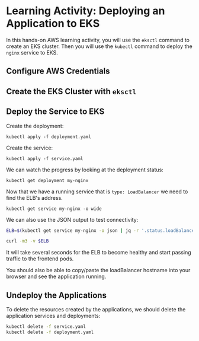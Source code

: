 # Learning Activity: Deploying an Application to EKS

In this hands-on AWS learning activity, you will use the `eksctl` command to create an EKS cluster. Then you will use the `kubectl` command to deploy the `nginx` service to EKS.

## Configure AWS Credentials



## Create the EKS Cluster with `eksctl`



## Deploy the Service to EKS

Create the deployment:

`kubectl apply -f deployment.yaml`

Create the service:

`kubectl apply -f service.yaml`

We can watch the progress by looking at the deployment status:

`kubectl get deployment my-nginx`

Now that we have a running service that is `type: LoadBalancer` we need to find the ELB's address.

`kubectl get service my-nginx -o wide`

We can also use the JSON output to test connectivity:

```bash
ELB=$(kubectl get service my-nginx -o json | jq -r '.status.loadBalancer.ingress[].hostname')

curl -m3 -v $ELB
```

It will take several seconds for the ELB to become healthy and start passing traffic to the frontend pods.

You should also be able to copy/paste the loadBalancer hostname into your browser and see the application running.

## Undeploy the Applications

To delete the resources created by the applications, we should delete the application services and deployments:

```bash
kubectl delete -f service.yaml
kubectl delete -f deployment.yaml
```

